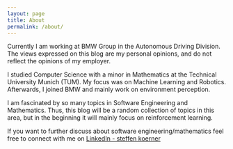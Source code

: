 ```yaml
---
layout: page
title: About
permalink: /about/
---
```

Currently I am working at BMW Group in the Autonomous Driving Division. The views expressed on this blog are my personal opinions, and do not reflect the opinions of my employer.

I studied Computer Science with a minor in Mathematics at the Technical University Munich (TUM). My focus
was on Machine Learning and Robotics. Afterwards, I joined BMW and mainly work on environment perception. 

I am fascinated by so many topics in Software Engineering and Mathematics. Thus, this blog will be a random collection of topics in this area, but in the beginning it will mainly focus on reinforcement learning.

If you want to further discuss about software engineering/mathematics feel free to connect with me on [LinkedIn - steffen koerner](https://www.linkedin.com/in/steffen-k%C3%B6rner-371a2782/)



